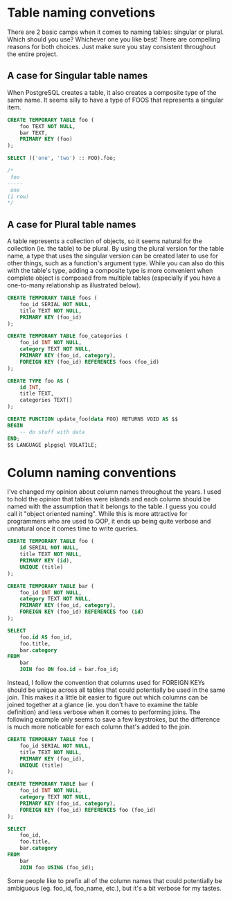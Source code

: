 # Table naming convetions

There are 2 basic camps when it comes to naming tables:  singular or plural.  Which should you use?  Whichever one you like best!  There are compelling reasons for both choices.  Just make sure you stay consistent throughout the entire project.

## A case for Singular table names

When PostgreSQL creates a table, it also creates a composite type of the same name.  It seems silly to have a type of FOOS that represents a singular item.

```sql
CREATE TEMPORARY TABLE foo (
	foo TEXT NOT NULL,
	bar TEXT,
	PRIMARY KEY (foo)
);

SELECT (('one', 'two') :: FOO).foo;

/*
 foo
-----
 one
(1 row)
*/
```

## A case for Plural table names

A table represents a collection of objects, so it seems natural for the collection (ie. the table) to be plural.  By using the plural version for the table name, a type that uses the singular version can be created later to use for other things, such as a function's argument type.  While you can also do this with the table's type, adding a composite type is more convenient when complete object is composed from multiple tables (especially if you have a one-to-many relationship as illustrated below).

```sql
CREATE TEMPORARY TABLE foos (
	foo_id SERIAL NOT NULL,
	title TEXT NOT NULL,
	PRIMARY KEY (foo_id)
);

CREATE TEMPORARY TABLE foo_categories (
	foo_id INT NOT NULL,
	category TEXT NOT NULL,
	PRIMARY KEY (foo_id, category),
	FOREIGN KEY (foo_id) REFERENCES foos (foo_id)
);

CREATE TYPE foo AS (
	id INT,
	title TEXT,
	categories TEXT[]
);

CREATE FUNCTION update_foo(data FOO) RETURNS VOID AS $$
BEGIN
	-- do stuff with data
END;
$$ LANGUAGE plpgsql VOLATILE;

```

# Column naming conventions

I've changed my opinion about column names throughout the years.  I used to hold the opinion that tables were islands and each column should be named with the assumption that it belongs to the table.  I guess you could call it "object oriented naming".  While this is more attractive for programmers who are used to OOP, it ends up being quite verbose and unnatural once it comes time to write queries.

```sql
CREATE TEMPORARY TABLE foo (
	id SERIAL NOT NULL,
	title TEXT NOT NULL,
	PRIMARY KEY (id),
	UNIQUE (title)
);

CREATE TEMPORARY TABLE bar (
	foo_id INT NOT NULL,
	category TEXT NOT NULL,
	PRIMARY KEY (foo_id, category),
	FOREIGN KEY (foo_id) REFERENCES foo (id)
);

SELECT
	foo.id AS foo_id,
	foo.title,
	bar.category
FROM
	bar
	JOIN foo ON foo.id = bar.foo_id;
```

Instead, I follow the convention that columns used for FOREIGN KEYs should be unique across all tables that could potentially be used in the same join.  This makes it a little bit easier to figure out which columns can be joined together at a glance (ie. you don't have to examine the table definition) and less verbose when it comes to performing joins.  The following example only seems to save a few keystrokes, but the difference is much more noticable for each column that's added to the join.

```sql
CREATE TEMPORARY TABLE foo (
	foo_id SERIAL NOT NULL,
	title TEXT NOT NULL,
	PRIMARY KEY (foo_id),
	UNIQUE (title)
);

CREATE TEMPORARY TABLE bar (
	foo_id INT NOT NULL,
	category TEXT NOT NULL,
	PRIMARY KEY (foo_id, category),
	FOREIGN KEY (foo_id) REFERENCES foo (foo_id)
);

SELECT
	foo_id,
	foo.title,
	bar.category
FROM
	bar
	JOIN foo USING (foo_id);
```

Some people like to prefix all of the column names that could potentially be ambiguous (eg. foo_id, foo_name, etc.), but it's a bit verbose for my tastes.
